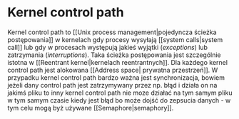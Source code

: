 # Kernel control path
Kernel control path to [[Unix process management|pojedyncza ścieżka postępowania]] w kernelach gdy procesy wysyłają [[system calls|system call]] lub gdy w procesach występują jakieś wyjątki (*exceptions*) lub zatrzymania (*interruptions*). Taka ścieżka postępowania jest szczególnie istotna w [[Reentrant kernel|kernelach reentrantnych]]. Dla każdego kernel control path jest alokowana [[Address space| prywatna przestrzeń]]. W przypadku kernel control path bardzo ważna jest synchronizacja, bowiem jeżeli dany control path jest zatrzymywany przez np. błąd i działa on na jakimś pliku to inny kernel control path nie moze działać na tym samym pliku w tym samym czasie kiedy jest błąd bo może dojść do zepsucia danych - w tym celu mogą byż używane [[Semaphore|semaphory]].
